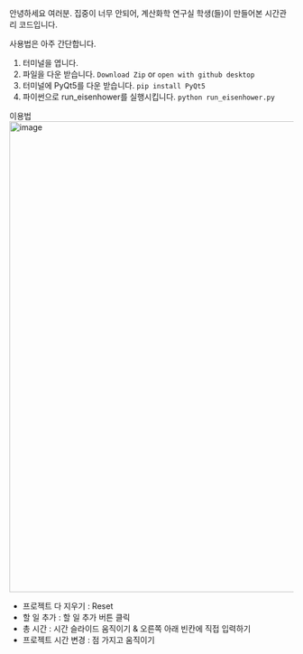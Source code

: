 안녕하세요 여러분.
집중이 너무 안되어, 계산화학 연구실 학생(들)이 만들어본 시간관리 코드입니다.

사용법은 아주 간단합니다.

1. 터미널을 엽니다.
2. 파일을 다운 받습니다. `Download Zip` or `open with github desktop`
3. 터미널에 PyQt5를 다운 받습니다. `pip install PyQt5`
4. 파이썬으로 run_eisenhower를 실행시킵니다. `python run_eisenhower.py`


이용법 
<img width="834" alt="image" src="https://github.com/user-attachments/assets/48409000-6d5b-4944-a815-1b4c38dafc4d" />

* 프로젝트 다 지우기 : Reset
* 할 일 추가 : 할 일 추가 버튼 클릭
* 총 시간 : 시간 슬라이드 움직이기 & 오른쪽 아래 빈칸에 직접 입력하기
* 프로젝트 시간 변경 : 점 가지고 움직이기

